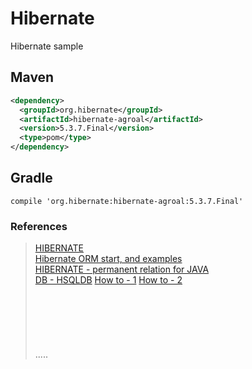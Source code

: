 Hibernate
=========

Hibernate sample

Maven
-----
```xml
<dependency>
  <groupId>org.hibernate</groupId>
  <artifactId>hibernate-agroal</artifactId>
  <version>5.3.7.Final</version>
  <type>pom</type>
</dependency>
```

Gradle
------
```
compile 'org.hibernate:hibernate-agroal:5.3.7.Final'
```


### References
> [HIBERNATE](http://hibernate.org/orm/ "HIBERNATE")  
> [Hibernate ORM start, and examples](http://onecellboy.tistory.com/349 "")  
> [HIBERNATE - permanent relation for JAVA](http://www.dil.univ-mrs.fr/~massat/docs/hibernate-3.1/reference/ko/html_single/ "HIBERNATE")  
> [DB - HSQLDB](https://m.blog.naver.com/PostView.nhn?blogId=b_lackie&logNo=150168391015&proxyReferer=https%3A%2F%2Fwww.google.co.kr%2F "DB - HSQLDB") [How to - 1](http://javada.tistory.com/40 "") [How to - 2](http://lahuman.jabsiri.co.kr/89 "How to")  
> []( "")    
> []( "")    
> []( "")    
> []( "")    
> []( "")    
> []( "")    
.....



